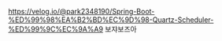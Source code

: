 https://velog.io/@park2348190/Spring-Boot-%ED%99%98%EA%B2%BD%EC%9D%98-Quartz-Scheduler-%ED%99%9C%EC%9A%A9
보쟈보즈아
